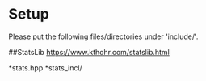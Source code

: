 # Setup
Please put the following files/directories under 'include/'.

##StatsLib
https://www.kthohr.com/statslib.html

*stats.hpp
*stats_incl/
